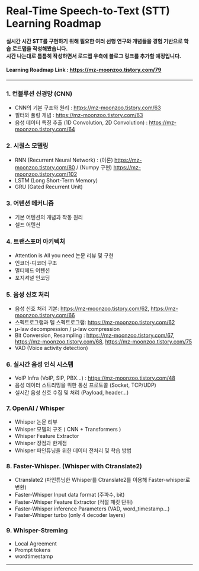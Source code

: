 # Real-Time Speech-to-Text (STT) Learning Roadmap

#### 실시간 시간 STT를 구현하기 위해 필요한 여러 선행 연구와 개념들을 경험 기반으로 학습 로드맵을 작성해봤습니다.<br/>시간 나는대로 틈틈히 작성하면서 로드맵 우측에 블로그 링크를 추가할 예정입니다.
#### Learning Roadmap Link : https://mz-moonzoo.tistory.com/79
-----
### 1. 컨볼루션 신경망 (CNN)
- CNN의 기본 구조와 원리 : https://mz-moonzoo.tistory.com/63
- 필터와 풀링 개념 : https://mz-moonzoo.tistory.com/63
- 음성 데이터 특징 추출 (1D Convolution, 2D Convolution) : https://mz-moonzoo.tistory.com/64

### 2. 시퀀스 모델링
- RNN (Recurrent Neural Network) : (이론) https://mz-moonzoo.tistory.com/80 / (Numpy 구현) https://mz-moonzoo.tistory.com/102
- LSTM (Long Short-Term Memory)
- GRU (Gated Recurrent Unit)

### 3. 어텐션 메커니즘
- 기본 어텐션의 개념과 작동 원리
- 셀프 어텐션

### 4. 트랜스포머 아키텍처
- Attention is All you need 논문 리뷰 및 구현
- 인코더-디코더 구조
- 멀티헤드 어텐션
- 포지셔널 인코딩

### 5. 음성 신호 처리
- 음성 신호 처리 기본: https://mz-moonzoo.tistory.com/62, https://mz-moonzoo.tistory.com/66
- 스펙트로그램과 멜 스펙트로그램: https://mz-moonzoo.tistory.com/62
- μ-law decompression / μ-law compression
- Bit Conversion, Resampling : https://mz-moonzoo.tistory.com/67, https://mz-moonzoo.tistory.com/68, https://mz-moonzoo.tistory.com/75
- VAD (Voice activity detection)

### 6. 실시간 음성 인식 시스템
- VoIP Infra (VoIP, SIP, PBX...) : https://mz-moonzoo.tistory.com/48 
- 음성 데이터 스트리밍을 위한 통신 프로토콜 (Socket, TCP/UDP)
- 실시간 음성 신호 수집 및 처리 (Payload, header...)
 
### 7. OpenAI / Whisper
- Whisper 논문 리뷰
- Whisper 모델의 구조 ( CNN + Transformers )
- Whisper Feature Extractor
- Whisper 장점과 한계점
- Whisper 파인튜닝을 위한 데이터 전처리 및 학습 방법

### 8. Faster-Whisper. (Whisper with Ctranslate2)
- Ctranslate2 (파인튜닝한 Whisper를 Ctranslate2를 이용해 Faster-whisper로 변환)
- Faster-Whisper Input data format (주파수, bit)
- Faster-Whisper  Feature Extractor (적절 패킷 단위)
- Faster-Whisper inference Parameters (VAD, word_timestamp...) 
- Faster-Whisper turbo (only 4 decoder layers)

### 9. Whisper-Streming
- Local Agreement
- Prompt tokens
- wordtimestamp

-----
